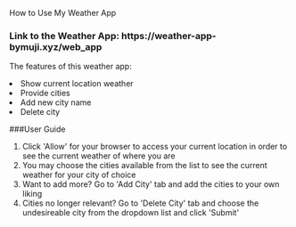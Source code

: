 How to Use My Weather App

<h3>Link to the Weather App: https://weather-app-bymuji.xyz/web_app</h3>

The features of this weather app:
<li> Show current location weather</li>
<li> Provide cities</li>
<li> Add new city name</li>
<li> Delete city </li>


###User Guide
<ol>
<li>Click 'Allow' for your browser to access your current location in order to see the current weather of where you are</li>
<li>You may choose the cities available from the list to see the current weather for your city of choice</li>
<li>Want to add more? Go to 'Add City' tab and add the cities to your own liking</li>
<li>Cities no longer relevant? Go to 'Delete City' tab and choose the undesireable city from the dropdown list and click 'Submit'</li>
</ol> 
